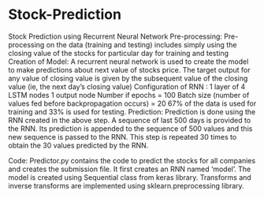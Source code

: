 # Stock-Prediction
Stock Prediction using Recurrent Neural Network
Pre-processing:
Pre-processing on the data (training and testing) includes simply using the closing value of the stocks for particular day for training and testing
Creation of Model:
A recurrent neural network is used to create the model to make predictions about next value of stocks price. The target output for any value of closing value is given by the subsequent value of the closing value (ie, the next day’s closing value)
Configuration of RNN :
1 layer of 4 LSTM nodes
1 output node
Number if epochs = 100
Batch size (number of values fed before backpropagation occurs) = 20
67% of the data is used for training and 33% is used for testing.
Prediction:
Prediction is done using the RNN created in the above step. A sequence of last 500 days is provided to the RNN. Its prediction is appended to the sequence of 500 values and this new sequence is passed to the RNN. This step is repeated 30 times to obtain the 30 values predicted by the RNN.

Code:
Predictor.py contains the code to predict the stocks for all companies and creates the submission file.
It first creates an RNN named ‘model’. The model is created using Sequential class from keras library. Transforms and inverse transforms are implemented using sklearn.preprocessing library.
